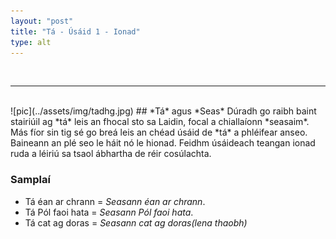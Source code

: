 ```yaml
---
layout: "post"
title: "Tá - Úsáid 1 - Ionad"
type: alt
---
```

<br>
<hr>
<br>
![pic](../assets/img/tadhg.jpg)
## *Tá* agus *Seas*
Dúradh go raibh baint stairiúil ag *tá* leis an fhocal
sto sa Laidin, focal a chiallaíonn *seasaim*. Más fíor sin
tig sé go breá leis an chéad úsáid de *tá* a phléifear anseo.
Baineann an plé seo le háit nó le hionad. Feidhm úsáideach teangan
ionad ruda a léiriú sa tsaol ábhartha de réir cosúlachta.

### Samplaí
- Tá éan ar chrann = *Seasann éan ar chrann*.
- Tá Pól faoi hata = *Seasann Pól faoi hata*.
- Tá cat ag doras = *Seasann cat ag doras(lena thaobh)*



